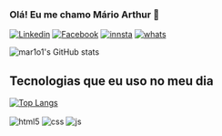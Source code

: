 
### Olá! Eu me chamo Mário Arthur 👋

[![Linkedin]( https://img.shields.io/badge/LinkedIn-0077B5?style=for-the-badge&logo=linkedin&logoColor=white)](https://www.linkedin.com/in/marioarthurmatsuoka/)
[![Facebook]( https://img.shields.io/badge/Facebook-1877F2?style=for-the-badge&logo=facebook&logoColor=white)](https://www.facebook.com/marioarthur.santosmatsuoka)
[![innsta](https://img.shields.io/badge/Instagram-E4405F?style=for-the-badge&logo=instagram&logoColor=white )](https://www.instagram.com/marioarthurmatsuoka/)
[![whats](https://img.shields.io/badge/WhatsApp-25D366?style=for-the-badge&logo=whatsapp&logoColor=white )](https://bit.ly/3FoeDXl )

![mar1o1's GitHub stats](https://github-readme-stats.vercel.app/api?username=marioarthurmatsuoka&show_icons=true&theme=cobalt)

 ## Tecnologias que eu uso no meu dia
[![Top Langs](https://github-readme-stats.vercel.app/api/top-langs/?username=marioarthurmatsuoka&layout=compact)](https://github.com/anuraghazra/github-readme-stats)

<div style="display: inline_block">
  <img align="center" alt="html5" src="https://img.shields.io/badge/HTML5-E34F26?style=for-the-badge&logo=html5&logoColor=white" />
  <img align="center" alt="css" src="https://img.shields.io/badge/CSS3-1572B6?style=for-the-badge&logo=css3&logoColor=white" />
  <img align="center" alt="js" src="https://img.shields.io/badge/JavaScript-F7DF1E?style=for-the-badge&logo=javascript&logoColor=black" />
 </div><br/>

